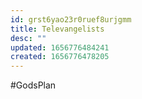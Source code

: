 ```yaml
---
id: grst6yao23r0ruef8urjgmm
title: Televangelists
desc: ""
updated: 1656776484241
created: 1656776478205
---
```


#GodsPlan
